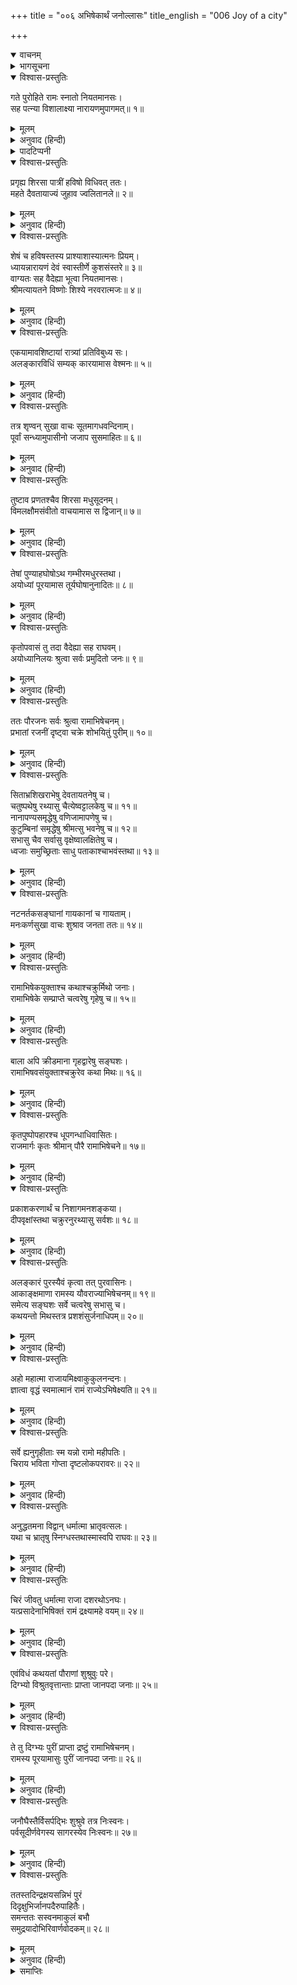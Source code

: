 +++
title = "००६ अभिषेकार्थं जनोल्लासः"
title_english = "006 Joy of a city"

+++
<details open><summary>वाचनम्</summary>
<div caption="श्रीराम-हरिसीताराममूर्ति-घनपाठिभ्यां वचनम्" class="audioEmbed" src="https://archive.org/download/Ramayana-recitation-Sriram-harisItArAmamUrti-Ghanapaati-v2/Kanda_2/Kanda_2_AYK-006-Abhishekaartham_Janollasaha.mp3"></div>
</details>

<details><summary>भागसूचना</summary>

6. सीतासहित श्रीरामका नियमपरायण होना, हर्षमें भरे पुरवासियोंद्वारा नगरकी सजावट, राजाके प्रति कृतज्ञता प्रकट करना तथा अयोध्यापुरीमें जनपदवासी मनुष्योंकी भीड़का एकत्र होना
</details>

<details open><summary>विश्वास-प्रस्तुतिः</summary>

गते पुरोहिते रामः स्नातो नियतमानसः।  
सह पत्न्या विशालाक्ष्या नारायणमुपागमत्॥ १॥
</details>

<details><summary>मूलम्</summary>

गते पुरोहिते रामः स्नातो नियतमानसः।  
सह पत्न्या विशालाक्ष्या नारायणमुपागमत्॥ १॥
</details>

<details><summary>अनुवाद (हिन्दी)</summary>

पुरोहितजीके चले जानेपर मनको संयममें रखनेवाले श्रीरामने स्नान करके अपनी विशाललोचना पत्नीके साथ श्रीनारायणकी* उपासना आरम्भ की॥ १॥
</details>

<details><summary>पादटिप्पनी</summary>

* ऐसा माना जाता है कि यहाँ नारायण शब्दसे श्रीरङ्गनाथजीकी वह अर्चा-मूर्ति अभिप्रेत है; जो कि पूर्वजोंके समयसे ही दीर्घकालतक अयोध्यामें उपास्य देवताके रूपमें रही। बादमें श्रीरामजीने वह मूर्ति विभीषणको दे दी थी, जिससे वह वर्तमान श्रीरंगक्षेत्रमें पहुँची। इसकी विस्तृत कथा पद्मपुराणमें है।
</details>

<details open><summary>विश्वास-प्रस्तुतिः</summary>

प्रगृह्य शिरसा पात्रीं हविषो विधिवत् ततः।  
महते दैवतायाज्यं जुहाव ज्वलितानले॥ २॥
</details>

<details><summary>मूलम्</summary>

प्रगृह्य शिरसा पात्रीं हविषो विधिवत् ततः।  
महते दैवतायाज्यं जुहाव ज्वलितानले॥ २॥
</details>

<details><summary>अनुवाद (हिन्दी)</summary>

उन्होंने हविष्य-पात्रको सिर झुकाकर नमस्कार किया और प्रज्वलित अग्निमें महान् देवता (शेषशायी नारायण) की प्रसन्नताके लिये विधिपूर्वक उस हविष्यकी आहुति दी॥ २॥
</details>

<details open><summary>विश्वास-प्रस्तुतिः</summary>

शेषं च हविषस्तस्य प्राश्याशास्यात्मनः प्रियम्।  
ध्यायन्नारायणं देवं स्वास्तीर्णे कुशसंस्तरे॥ ३॥  
वाग्यतः सह वैदेह्या भूत्वा नियतमानसः।  
श्रीमत्यायतने विष्णोः शिश्ये नरवरात्मजः॥ ४॥
</details>

<details><summary>मूलम्</summary>

शेषं च हविषस्तस्य प्राश्याशास्यात्मनः प्रियम्।  
ध्यायन्नारायणं देवं स्वास्तीर्णे कुशसंस्तरे॥ ३॥  
वाग्यतः सह वैदेह्या भूत्वा नियतमानसः।  
श्रीमत्यायतने विष्णोः शिश्ये नरवरात्मजः॥ ४॥
</details>

<details><summary>अनुवाद (हिन्दी)</summary>

तत्पश्चात् अपने प्रिय मनोरथकी सिद्धिका संकल्प लेकर उन्होंने उस यज्ञशेष हविष्यका भक्षण किया और मनको संयममें रखकर मौन हो वे राजकुमार श्रीराम विदेहनन्दिनी सीताके साथ भगवान् विष्णुके सुन्दर मन्दिरमें श्रीनारायण देवका ध्यान करते हुए वहाँ अच्छी तरह बिछी हुई कुशकी चटाईपर सोये॥ ३-४॥
</details>

<details open><summary>विश्वास-प्रस्तुतिः</summary>

एकयामावशिष्टायां रात्र्यां प्रतिविबुध्य सः।  
अलङ्कारविधिं सम्यक् कारयामास वेश्मनः॥ ५॥
</details>

<details><summary>मूलम्</summary>

एकयामावशिष्टायां रात्र्यां प्रतिविबुध्य सः।  
अलङ्कारविधिं सम्यक् कारयामास वेश्मनः॥ ५॥
</details>

<details><summary>अनुवाद (हिन्दी)</summary>

जब तीन पहर बीतकर एक ही पहर रात शेष रह गयी, तब वे शयनसे उठ बैठे। उस समय उन्होंने सभामण्डपको सजानेके लिये सेवकोंको आज्ञा दी॥ ५॥
</details>

<details open><summary>विश्वास-प्रस्तुतिः</summary>

तत्र शृण्वन् सुखा वाचः सूतमागधवन्दिनाम्।  
पूर्वां सन्ध्यामुपासीनो जजाप सुसमाहितः॥ ६॥
</details>

<details><summary>मूलम्</summary>

तत्र शृण्वन् सुखा वाचः सूतमागधवन्दिनाम्।  
पूर्वां सन्ध्यामुपासीनो जजाप सुसमाहितः॥ ६॥
</details>

<details><summary>अनुवाद (हिन्दी)</summary>

वहाँ सूत, मागध और बंदियोंकी श्रवणसुखद वाणी सुनते हुए श्रीरामने प्रातःकालिक संध्योपासना की; फिर एकाग्रचित्त होकर वे जप करने लगे॥ ६॥
</details>

<details open><summary>विश्वास-प्रस्तुतिः</summary>

तुष्टाव प्रणतश्चैव शिरसा मधुसूदनम्।  
विमलक्षौमसंवीतो वाचयामास स द्विजान्॥ ७॥
</details>

<details><summary>मूलम्</summary>

तुष्टाव प्रणतश्चैव शिरसा मधुसूदनम्।  
विमलक्षौमसंवीतो वाचयामास स द्विजान्॥ ७॥
</details>

<details><summary>अनुवाद (हिन्दी)</summary>

तदनन्तर रेशमी वस्त्र धारण किये हुए श्रीरामने मस्तक झुकाकर भगवान् मधुसूदनको प्रणाम और उनका स्तवन किया; इसके बाद ब्राह्मणोंसे स्वस्तिवाचन कराया॥ ७॥
</details>

<details open><summary>विश्वास-प्रस्तुतिः</summary>

तेषां पुण्याहघोषोऽथ गम्भीरमधुरस्तथा।  
अयोध्यां पूरयामास तूर्यघोषानुनादितः॥ ८॥
</details>

<details><summary>मूलम्</summary>

तेषां पुण्याहघोषोऽथ गम्भीरमधुरस्तथा।  
अयोध्यां पूरयामास तूर्यघोषानुनादितः॥ ८॥
</details>

<details><summary>अनुवाद (हिन्दी)</summary>

उन ब्राह्मणोंका पुण्याहवाचनसम्बन्धी गम्भीर एवं मधुर घोष नाना प्रकारके वाद्योंकी ध्वनिसे व्याप्त होकर सारी अयोध्यापुरीमें फैल गया॥ ८॥
</details>

<details open><summary>विश्वास-प्रस्तुतिः</summary>

कृतोपवासं तु तदा वैदेह्या सह राघवम्।  
अयोध्यानिलयः श्रुत्वा सर्वः प्रमुदितो जनः॥ ९॥
</details>

<details><summary>मूलम्</summary>

कृतोपवासं तु तदा वैदेह्या सह राघवम्।  
अयोध्यानिलयः श्रुत्वा सर्वः प्रमुदितो जनः॥ ९॥
</details>

<details><summary>अनुवाद (हिन्दी)</summary>

उस समय अयोध्यावासी मनुष्योंने जब यह सुना कि श्रीरामचन्द्रजीने सीताके साथ उपवास-व्रत आरम्भ कर दिया है, तब उन सबको बड़ी प्रसन्नता हुई॥ ९॥
</details>

<details open><summary>विश्वास-प्रस्तुतिः</summary>

ततः पौरजनः सर्वः श्रुत्वा रामाभिषेचनम्।  
प्रभातां रजनीं दृष्ट्वा चक्रे शोभयितुं पुरीम्॥ १०॥
</details>

<details><summary>मूलम्</summary>

ततः पौरजनः सर्वः श्रुत्वा रामाभिषेचनम्।  
प्रभातां रजनीं दृष्ट्वा चक्रे शोभयितुं पुरीम्॥ १०॥
</details>

<details><summary>अनुवाद (हिन्दी)</summary>

सबेरा होनेपर श्रीरामके राज्याभिषेकका समाचार सुनकर समस्त पुरवासी अयोध्यापुरीको सजानेमें लग गये॥ १०॥
</details>

<details open><summary>विश्वास-प्रस्तुतिः</summary>

सिताभ्रशिखराभेषु देवतायतनेषु च।  
चतुष्पथेषु रथ्यासु चैत्येष्वट्टालकेषु च॥ ११॥  
नानापण्यसमृद्धेषु वणिजामापणेषु च।  
कुटुम्बिनां समृद्धेषु श्रीमत्सु भवनेषु च॥ १२॥  
सभासु चैव सर्वासु वृक्षेष्वालक्षितेषु च।  
ध्वजाः समुच्छ्रिताः साधु पताकाश्चाभवंस्तथा॥ १३॥
</details>

<details><summary>मूलम्</summary>

सिताभ्रशिखराभेषु देवतायतनेषु च।  
चतुष्पथेषु रथ्यासु चैत्येष्वट्टालकेषु च॥ ११॥  
नानापण्यसमृद्धेषु वणिजामापणेषु च।  
कुटुम्बिनां समृद्धेषु श्रीमत्सु भवनेषु च॥ १२॥  
सभासु चैव सर्वासु वृक्षेष्वालक्षितेषु च।  
ध्वजाः समुच्छ्रिताः साधु पताकाश्चाभवंस्तथा॥ १३॥
</details>

<details><summary>अनुवाद (हिन्दी)</summary>

जिनके शिखरोंपर श्वेत बादल विश्राम करते हैं, उन पर्वतोंके समान गगनचुम्बी देवमन्दिरों, चौराहों, गलियों, देववृक्षों, समस्त सभाओं, अट्टालिकाओं, नाना प्रकारकी बेचनेयोग्य वस्तुओंसे भरी हुई व्यापारियोंकी बड़ी-बड़ी दूकानों तथा कुटुम्बी गृहस्थोंके सुन्दर समृद्धिशाली भवनोंमें और दूरसे दिखायी देनेवाले वृक्षोंपर भी ऊँची ध्वजाएँ लगायी गयीं और उनमें पताकाएँ फहरायी गयीं॥ ११—१३॥
</details>

<details open><summary>विश्वास-प्रस्तुतिः</summary>

नटनर्तकसङ्घानां गायकानां च गायताम्।  
मनःकर्णसुखा वाचः शुश्राव जनता ततः॥ १४॥
</details>

<details><summary>मूलम्</summary>

नटनर्तकसङ्घानां गायकानां च गायताम्।  
मनःकर्णसुखा वाचः शुश्राव जनता ततः॥ १४॥
</details>

<details><summary>अनुवाद (हिन्दी)</summary>

उस समय वहाँकी जनता सब ओर नटों और नर्तकोंके समूहों तथा गानेवाले गायकोंकी मन और कानोंको सुख देनेवाली वाणी सुनती थी॥ १४॥
</details>

<details open><summary>विश्वास-प्रस्तुतिः</summary>

रामाभिषेकयुक्ताश्च कथाश्चक्रुर्मिथो जनाः।  
रामाभिषेके सम्प्राप्ते चत्वरेषु गृहेषु च॥ १५॥
</details>

<details><summary>मूलम्</summary>

रामाभिषेकयुक्ताश्च कथाश्चक्रुर्मिथो जनाः।  
रामाभिषेके सम्प्राप्ते चत्वरेषु गृहेषु च॥ १५॥
</details>

<details><summary>अनुवाद (हिन्दी)</summary>

श्रीरामके राज्याभिषेकका शुभ अवसर प्राप्त होनेपर प्रायः सब लोग चौराहोंपर और घरोंमें भी आपसमें श्रीरामके राज्याभिषेककी ही चर्चा करते थे॥ १५॥
</details>

<details open><summary>विश्वास-प्रस्तुतिः</summary>

बाला अपि क्रीडमाना गृहद्वारेषु सङ्घशः।  
रामाभिषवसंयुक्ताश्चक्रुरेव कथा मिथः॥ १६॥
</details>

<details><summary>मूलम्</summary>

बाला अपि क्रीडमाना गृहद्वारेषु सङ्घशः।  
रामाभिषवसंयुक्ताश्चक्रुरेव कथा मिथः॥ १६॥
</details>

<details><summary>अनुवाद (हिन्दी)</summary>

घरोंके दरवाजोंपर खेलते हुए झुंड-के-झुंड बालक भी आपसमें श्रीरामके राज्याभिषेककी ही बातें करते थे॥ १६॥
</details>

<details open><summary>विश्वास-प्रस्तुतिः</summary>

कृतपुष्पोपहारश्च धूपगन्धाधिवासितः।  
राजमार्गः कृतः श्रीमान् पौरै रामाभिषेचने॥ १७॥
</details>

<details><summary>मूलम्</summary>

कृतपुष्पोपहारश्च धूपगन्धाधिवासितः।  
राजमार्गः कृतः श्रीमान् पौरै रामाभिषेचने॥ १७॥
</details>

<details><summary>अनुवाद (हिन्दी)</summary>

पुरवासियोंने श्रीरामके राज्याभिषेकके समय राजमार्गपर फूलोंकी भेंट चढ़ाकर वहाँ सब ओर धूपकी सुगन्ध फैला दी; ऐसा करके उन्होंने राजमार्गको बहुत सुन्दर बना दिया॥ १७॥
</details>

<details open><summary>विश्वास-प्रस्तुतिः</summary>

प्रकाशकरणार्थं च निशागमनशङ्कया।  
दीपवृक्षांस्तथा चक्रुरनुरथ्यासु सर्वशः॥ १८॥
</details>

<details><summary>मूलम्</summary>

प्रकाशकरणार्थं च निशागमनशङ्कया।  
दीपवृक्षांस्तथा चक्रुरनुरथ्यासु सर्वशः॥ १८॥
</details>

<details><summary>अनुवाद (हिन्दी)</summary>

राज्याभिषेक होते-होते रात हो जानेकी आशङ्कासे प्रकाशकी व्यवस्था करनेके लिये पुरवासियोंने सब ओर सड़कोंके दोनों तरफ वृक्षकी भाँति अनेक शाखाओंसे युक्त दीपस्तम्भ खड़े कर दिये॥ १८॥
</details>

<details open><summary>विश्वास-प्रस्तुतिः</summary>

अलङ्कारं पुरस्यैवं कृत्वा तत् पुरवासिनः।  
आकाङ्क्षमाणा रामस्य यौवराज्याभिषेचनम्॥ १९॥  
समेत्य सङ्घशः सर्वे चत्वरेषु सभासु च।  
कथयन्तो मिथस्तत्र प्रशशंसुर्जनाधिपम्॥ २०॥
</details>

<details><summary>मूलम्</summary>

अलङ्कारं पुरस्यैवं कृत्वा तत् पुरवासिनः।  
आकाङ्क्षमाणा रामस्य यौवराज्याभिषेचनम्॥ १९॥  
समेत्य सङ्घशः सर्वे चत्वरेषु सभासु च।  
कथयन्तो मिथस्तत्र प्रशशंसुर्जनाधिपम्॥ २०॥
</details>

<details><summary>अनुवाद (हिन्दी)</summary>

इस प्रकार नगरको सजाकर श्रीरामके युवराजपदपर अभिषेककी अभिलाषा रखनेवाले समस्त पुरवासी चौराहों और सभाओंमें झुंड-के-झुंड एकत्र हो वहाँ परस्पर बातें करते हुए महाराज दशरथकी प्रशंसा करने लगे—॥
</details>

<details open><summary>विश्वास-प्रस्तुतिः</summary>

अहो महात्मा राजायमिक्ष्वाकुकुलनन्दनः।  
ज्ञात्वा वृद्धं स्वमात्मानं रामं राज्येऽभिषेक्ष्यति॥ २१॥
</details>

<details><summary>मूलम्</summary>

अहो महात्मा राजायमिक्ष्वाकुकुलनन्दनः।  
ज्ञात्वा वृद्धं स्वमात्मानं रामं राज्येऽभिषेक्ष्यति॥ २१॥
</details>

<details><summary>अनुवाद (हिन्दी)</summary>

‘अहो! इक्ष्वाकुकुलको आनन्दित करनेवाले ये राजा दशरथ बड़े महात्मा हैं, जो कि अपने-आपको बूढ़ा हुआ जानकर श्रीरामका राज्याभिषेक करने जा रहे हैं॥
</details>

<details open><summary>विश्वास-प्रस्तुतिः</summary>

सर्वे ह्यनुगृहीताः स्म यन्नो रामो महीपतिः।  
चिराय भविता गोप्ता दृष्टलोकपरावरः॥ २२॥
</details>

<details><summary>मूलम्</summary>

सर्वे ह्यनुगृहीताः स्म यन्नो रामो महीपतिः।  
चिराय भविता गोप्ता दृष्टलोकपरावरः॥ २२॥
</details>

<details><summary>अनुवाद (हिन्दी)</summary>

‘भगवान् का हम सब लोगोंपर बड़ा अनुग्रह है कि श्रीरामचन्द्रजी हमारे राजा होंगे और चिरकालतक हमारी रक्षा करते रहेंगे; क्योंकि वे समस्त लोकोंके निवासियोंमें जो भलाई या बुराई है, उसे अच्छी तरह देख चुके हैं॥
</details>

<details open><summary>विश्वास-प्रस्तुतिः</summary>

अनुद्धतमना विद्वान् धर्मात्मा भ्रातृवत्सलः।  
यथा च भ्रातृषु स्निग्धस्तथास्मास्वपि राघवः॥ २३॥
</details>

<details><summary>मूलम्</summary>

अनुद्धतमना विद्वान् धर्मात्मा भ्रातृवत्सलः।  
यथा च भ्रातृषु स्निग्धस्तथास्मास्वपि राघवः॥ २३॥
</details>

<details><summary>अनुवाद (हिन्दी)</summary>

‘श्रीरामका मन कभी उद्धत नहीं होता। वे विद्वान्, धर्मात्मा और अपने भाइयोंपर स्नेह रखनेवाले हैं। उनका अपने भाइयोंपर जैसा स्नेह है, वैसा ही हमलोगोंपर भी है॥
</details>

<details open><summary>विश्वास-प्रस्तुतिः</summary>

चिरं जीवतु धर्मात्मा राजा दशरथोऽनघः।  
यत्प्रसादेनाभिषिक्तं रामं द्रक्ष्यामहे वयम्॥ २४॥
</details>

<details><summary>मूलम्</summary>

चिरं जीवतु धर्मात्मा राजा दशरथोऽनघः।  
यत्प्रसादेनाभिषिक्तं रामं द्रक्ष्यामहे वयम्॥ २४॥
</details>

<details><summary>अनुवाद (हिन्दी)</summary>

‘धर्मात्मा एवं निष्पाप राजा दशरथ चिरकालतक जीवित रहें, जिनके प्रसादसे हमें श्रीरामके राज्याभिषेकका दर्शन सुलभ होगा’॥ २४॥
</details>

<details open><summary>विश्वास-प्रस्तुतिः</summary>

एवंविधं कथयतां पौराणां शुश्रुवुः परे।  
दिग्भ्यो विश्रुतवृत्तान्ताः प्राप्ता जानपदा जनाः॥ २५॥
</details>

<details><summary>मूलम्</summary>

एवंविधं कथयतां पौराणां शुश्रुवुः परे।  
दिग्भ्यो विश्रुतवृत्तान्ताः प्राप्ता जानपदा जनाः॥ २५॥
</details>

<details><summary>अनुवाद (हिन्दी)</summary>

अभिषेकका वृत्तान्त सुनकर नाना दिशाओंसे उस जनपदके लोग भी वहाँ पहुँचे थे, उन्होंने उपर्युक्त बातें कहनेवाले पुरवासियोंकी सभी बातें सुनीं॥ २५॥
</details>

<details open><summary>विश्वास-प्रस्तुतिः</summary>

ते तु दिग्भ्यः पुरीं प्राप्ता द्रष्टुं रामाभिषेचनम्।  
रामस्य पूरयामासुः पुरीं जानपदा जनाः॥ २६॥
</details>

<details><summary>मूलम्</summary>

ते तु दिग्भ्यः पुरीं प्राप्ता द्रष्टुं रामाभिषेचनम्।  
रामस्य पूरयामासुः पुरीं जानपदा जनाः॥ २६॥
</details>

<details><summary>अनुवाद (हिन्दी)</summary>

वे सब-के-सब श्रीरामका राज्याभिषेक देखनेके लिये अनेक दिशाओंसे अयोध्यापुरीमें आये थे। उन जनपद निवासी मनुष्योंने श्रीरामपुरीको अपनी उपस्थितिसे भर दिया था॥ २६॥
</details>

<details open><summary>विश्वास-प्रस्तुतिः</summary>

जनौघैस्तैर्विसर्पद्भिः शुश्रुवे तत्र निःस्वनः।  
पर्वसूदीर्णवेगस्य सागरस्येव निःस्वनः॥ २७॥
</details>

<details><summary>मूलम्</summary>

जनौघैस्तैर्विसर्पद्भिः शुश्रुवे तत्र निःस्वनः।  
पर्वसूदीर्णवेगस्य सागरस्येव निःस्वनः॥ २७॥
</details>

<details><summary>अनुवाद (हिन्दी)</summary>

वहाँ मनुष्योंकी भीड़-भाड़ बढ़नेसे जो जनरव सुनायी देता था, वह पर्वोंके दिन बढ़े हुए वेगवाले महासागरकी गर्जनाके समान जान पड़ता था॥ २७॥
</details>

<details open><summary>विश्वास-प्रस्तुतिः</summary>

ततस्तदिन्द्रक्षयसन्निभं पुरं  
दिदृक्षुभिर्जानपदैरुपाहितैः।  
समन्ततः सस्वनमाकुलं बभौ  
समुद्रयादोभिरिवार्णवोदकम्॥ २८॥
</details>

<details><summary>मूलम्</summary>

ततस्तदिन्द्रक्षयसन्निभं पुरं  
दिदृक्षुभिर्जानपदैरुपाहितैः।  
समन्ततः सस्वनमाकुलं बभौ  
समुद्रयादोभिरिवार्णवोदकम्॥ २८॥
</details>

<details><summary>अनुवाद (हिन्दी)</summary>

उस समय श्रीरामके अभिषेकका उत्सव देखनेके लिये पधारे हुए जनपदवासी मनुष्योंद्वारा सब ओरसे भरा हुआ वह इन्द्रपुरीके समान नगर अत्यन्त कोलाहलपूर्ण होनेके कारण मकर, नक्र, तिमिङ्गल आदि विशाल जल-जन्तुओंसे परिपूर्ण महासागरके समान प्रतीत होता था॥ २८॥
</details>

<details><summary>समाप्तिः</summary>

इत्यार्षे श्रीमद्रामायणे वाल्मीकीये आदिकाव्येऽयोध्याकाण्डे षष्ठः सर्गः॥ ६॥  
इस प्रकार श्रीवाल्मीकिनिर्मित आर्षरामायण आदिकाव्यके अयोध्याकाण्डमें छठा सर्ग पूरा हुआ॥ ६॥
</details>

